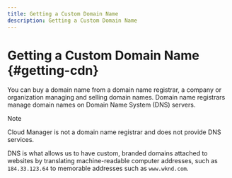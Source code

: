 ```yaml
---
title: Getting a Custom Domain Name
description: Getting a Custom Domain Name
---
```


# Getting a Custom Domain Name {#getting-cdn}

You can buy a domain name from a domain name registrar, a company or organization managing and selling domain names. Domain name registrars manage domain names on Domain Name System (DNS) servers. 

>[!NOTE]
>Cloud Manager is not a domain name registrar and does not provide DNS services.

DNS is what allows us to have custom, branded domains attached to websites by translating machine-readable computer addresses, such as `184.33.123.64` to memorable addresses such as `www.wknd.com`.